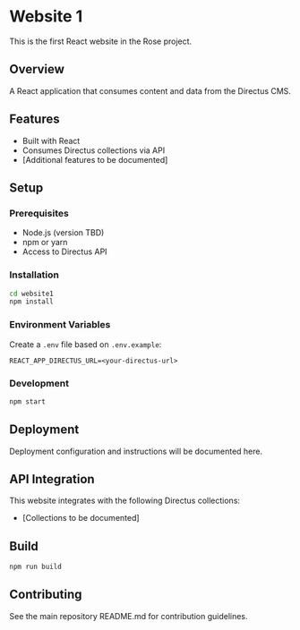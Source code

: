 # Website 1

This is the first React website in the Rose project.

## Overview

A React application that consumes content and data from the Directus CMS.

## Features

- Built with React
- Consumes Directus collections via API
- [Additional features to be documented]

## Setup

### Prerequisites

- Node.js (version TBD)
- npm or yarn
- Access to Directus API

### Installation

```bash
cd website1
npm install
```

### Environment Variables

Create a `.env` file based on `.env.example`:

```
REACT_APP_DIRECTUS_URL=<your-directus-url>
```

### Development

```bash
npm start
```

## Deployment

Deployment configuration and instructions will be documented here.

## API Integration

This website integrates with the following Directus collections:
- [Collections to be documented]

## Build

```bash
npm run build
```

## Contributing

See the main repository README.md for contribution guidelines.
